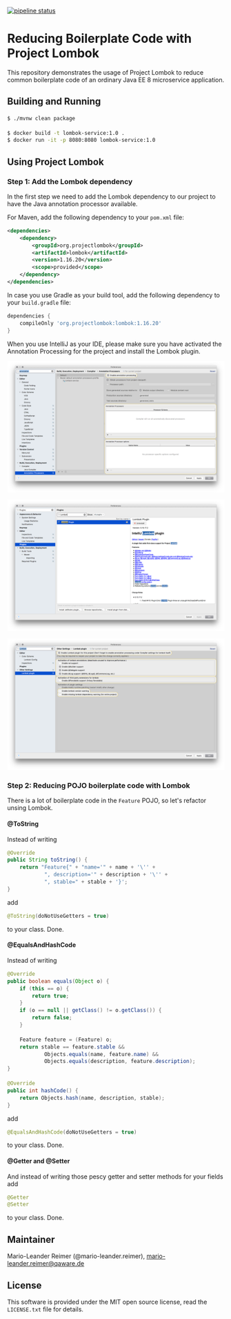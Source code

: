 [![pipeline status](https://gitlab.qaware.de/qaware/qacampus/lombok-service/badges/master/pipeline.svg)](https://gitlab.qaware.de/qaware/qacampus/lombok-service/commits/master)

# Reducing Boilerplate Code with Project Lombok

This repository demonstrates the usage of Project Lombok to reduce common boilerplate code
of an ordinary Java EE 8 microservice application.

## Building and Running

```bash
$ ./mvnw clean package

$ docker build -t lombok-service:1.0 .
$ docker run -it -p 8080:8080 lombok-service:1.0 
```

## Using Project Lombok

### Step 1: Add the Lombok dependency

In the first step we need to add the Lombok dependency to our project to have the
Java annotation processor available.

For Maven, add the following dependency to your `pom.xml` file:
```xml
<dependencies>
    <dependency>
        <groupId>org.projectlombok</groupId>
        <artifactId>lombok</artifactId>
        <version>1.16.20</version>
        <scope>provided</scope>
    </dependency>
</dependencies>
```

In case you use Gradle as your build tool, add the following dependency to your `build.gradle` file:
```groovy
dependencies {
	compileOnly 'org.projectlombok:lombok:1.16.20'
}
```

When you use IntelliJ as your IDE, please make sure you have activated the Annotation
Processing for the project and install the Lombok plugin.

![IntelliJ Annotation Processing](intellij-apt.png)

![IntelliJ Plugins](intellij-plugins.png)

![IntelliJ Lombok Config](intellij-lombok.png)


### Step 2: Reducing POJO boilerplate code with Lombok

There is a lot of boilerplate code in the `Feature` POJO, so let's refactor unsing Lombok.

#### @ToString

Instead of writing
```java
@Override
public String toString() {
    return "Feature{" + "name='" + name + '\'' +
            ", description='" + description + '\'' +
            ", stable=" + stable + '}';
}
```

add 
```java 
@ToString(doNotUseGetters = true)
``` 
to your class. Done.

#### @EqualsAndHashCode

Instead of writing
```java
@Override
public boolean equals(Object o) {
    if (this == o) {
        return true;
    }
    if (o == null || getClass() != o.getClass()) {
        return false;
    }

    Feature feature = (Feature) o;
    return stable == feature.stable &&
            Objects.equals(name, feature.name) &&
            Objects.equals(description, feature.description);
}

@Override
public int hashCode() {
    return Objects.hash(name, description, stable);
}
```

add 
```java 
@EqualsAndHashCode(doNotUseGetters = true)
``` 
to your class. Done.

#### @Getter and @Setter

And instead of writing those pescy getter and setter methods for your fields add
```java
@Getter
@Setter
```
to your class. Done.


## Maintainer

Mario-Leander Reimer (@mario-leander.reimer), <mario-leander.reimer@qaware.de>

## License

This software is provided under the MIT open source license, read the `LICENSE.txt` 
file for details.